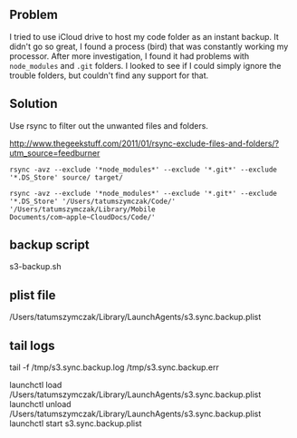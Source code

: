 ## Problem

I tried to use iCloud drive to host my code folder as an instant backup. It
didn't go so great, I found a process (bird) that was constantly working my
processor. After more investigation, I found it had problems with `node_modules`
and `.git` folders. I looked to see if I could simply ignore the trouble
folders, but couldn't find any support for that.

## Solution

Use rsync to filter out the unwanted files and folders.


http://www.thegeekstuff.com/2011/01/rsync-exclude-files-and-folders/?utm_source=feedburner

    rsync -avz --exclude '*node_modules*' --exclude '*.git*' --exclude '*.DS_Store' source/ target/

    rsync -avz --exclude '*node_modules*' --exclude '*.git*' --exclude '*.DS_Store' '/Users/tatumszymczak/Code/' '/Users/tatumszymczak/Library/Mobile Documents/com~apple~CloudDocs/Code/'



## backup script
s3-backup.sh

## plist file
/Users/tatumszymczak/Library/LaunchAgents/s3.sync.backup.plist

## tail logs
tail -f /tmp/s3.sync.backup.log /tmp/s3.sync.backup.err

launchctl load /Users/tatumszymczak/Library/LaunchAgents/s3.sync.backup.plist
launchctl unload /Users/tatumszymczak/Library/LaunchAgents/s3.sync.backup.plist
launchctl start s3.sync.backup.plist
